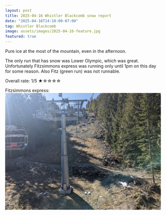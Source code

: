 ```yaml
---
layout: post
title: 2025-04-16 Whistler Blackcomb snow report
date: "2025-04-16T14:10:00-07:00"
tag: Whistler Blackcomb
image: assets/images/2025-04-16-feature.jpg
featured: true
---
```


Pure ice at the most of the mountain, even in the afternoon.

The only run that has snow was Lower Olympic, which was great. Unfortunately Fitzsimmons express was running only until 1pm on this day for some reason.
Also Fitz (green run) was not runnable.

Overall rate: 1/5 ★☆☆☆☆

Fitzsimmons express:
![](/assets/images/2025-04-16-fitzsimmons.jpg)
